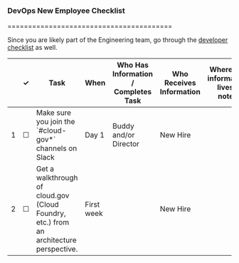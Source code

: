 
### DevOps New Employee Checklist
========================================

Since you are likely part of the Engineering team, go through the [developer checklist](dev-new-hire-checklist.md) as well.

<table>
  <thead>
    <tr>
      <th scope="col"></th>
      <th scope="col">&#10003;</th>
      <th scope="col">Task</th>
      <th scope="col">When</th>
      <th scope="col">Who Has Information / Completes Task</th>
      <th scope="col">Who Receives Information </th>
      <th scope="col">Where the information lives / notes</th>
    </tr>
  </thead>
  <tr>
    <td scope="row">1</td>
    <td>&#9744;</td>
    <td>Make sure you join the `#cloud-gov*` channels on Slack</td>
    <td>Day 1</td>
    <td>Buddy and/or Director</td>
    <td>New Hire</td>
    <td></td>
  </tr>
  <tr>
    <td scope="row">2</td>
    <td>&#9744;</td>
    <td>Get a walkthrough of cloud.gov (Cloud Foundry, etc.) from an architecture perspective.</td>
    <td>First week</td>
    <td></td>
    <td>New Hire</td>
    <td></td>
  </tr>
</table>
